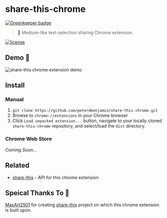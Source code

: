 # share-this-chrome

[![Greenkeeper badge](https://badges.greenkeeper.io/petermbenjamin/share-this-chrome.svg)](https://greenkeeper.io/)

> 🌈 Medium-like text-selection sharing Chrome extension.

[![license](https://img.shields.io/github/license/mashape/apistatus.svg)](LICENSE)

## Demo 🎉

![share-this chrome extension demo](demo/share-this.gif)

## Install

### Manual

1. `git clone https://github.com/petermbenjamin/share-this-chrome.git`
1. Browse to `chrome://extensions` in your Chrome browser
1. Click `Load unpacked extension...` button, navigate to your locally cloned `share-this-chrome` repository, and select/load the `dist` directory.

### Chrome Web Store

_Coming Soon..._

## Related

- [share-this](https://github.com/MaxArt2501/share-this) - API for this chrome extension

## Speical Thanks To 🙌

[MaxArt2501](https://github.com/MaxArt2501) for creating [share-this](https://github.com/MaxArt2501/share-this) project on which this chrome extension is built upon.
